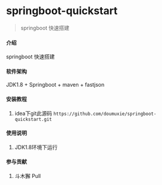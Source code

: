 # springboot-quickstart

>springboot 快速搭建

#### 介绍
springboot 快速搭建

#### 软件架构
JDK1.8 + Springboot + maven + fastjson


#### 安装教程

1.  idea下git此源码 `https://github.com/doumuxie/springboot-quickstart.git`

#### 使用说明

1.  JDK1.8环境下运行


#### 参与贡献

1.  斗木獬 Pull

